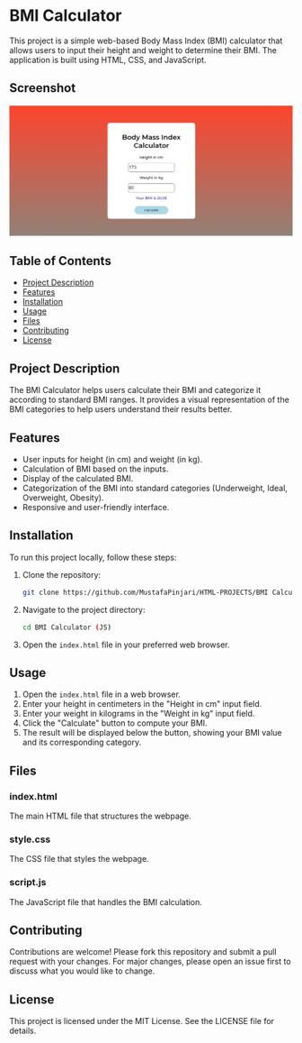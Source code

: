 # BMI Calculator

This project is a simple web-based Body Mass Index (BMI) calculator that allows users to input their height and weight to determine their BMI. The application is built using HTML, CSS, and JavaScript.

## Screenshot
![BMI Calculator Screenshot](snap.PNG)

## Table of Contents
- [Project Description](#project-description)
- [Features](#features)
- [Installation](#installation)
- [Usage](#usage)
- [Files](#files)
- [Contributing](#contributing)
- [License](#license)

## Project Description
The BMI Calculator helps users calculate their BMI and categorize it according to standard BMI ranges. It provides a visual representation of the BMI categories to help users understand their results better.

## Features
- User inputs for height (in cm) and weight (in kg).
- Calculation of BMI based on the inputs.
- Display of the calculated BMI.
- Categorization of the BMI into standard categories (Underweight, Ideal, Overweight, Obesity).
- Responsive and user-friendly interface.

## Installation
To run this project locally, follow these steps:

1. Clone the repository:
   ```bash
   git clone https://github.com/MustafaPinjari/HTML-PROJECTS/BMI Calculator (JS).git
   
   ```

2. Navigate to the project directory:
   ```bash
   cd BMI Calculator (JS)
   ```

3. Open the `index.html` file in your preferred web browser.

## Usage
1. Open the `index.html` file in a web browser.
2. Enter your height in centimeters in the "Height in cm" input field.
3. Enter your weight in kilograms in the "Weight in kg" input field.
4. Click the "Calculate" button to compute your BMI.
5. The result will be displayed below the button, showing your BMI value and its corresponding category.

## Files
### index.html
The main HTML file that structures the webpage.

### style.css
The CSS file that styles the webpage.

### script.js
The JavaScript file that handles the BMI calculation.

## Contributing
Contributions are welcome! Please fork this repository and submit a pull request with your changes. For major changes, please open an issue first to discuss what you would like to change.

## License
This project is licensed under the MIT License. See the LICENSE file for details.
